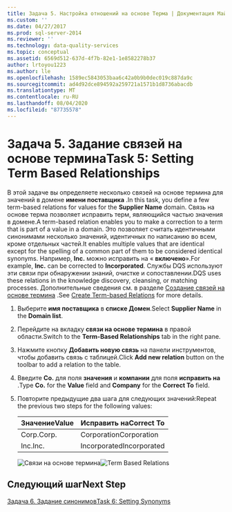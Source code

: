 ```yaml
---
title: Задача 5. Настройка отношений на основе Терма | Документация Майкрософт
ms.custom: ''
ms.date: 04/27/2017
ms.prod: sql-server-2014
ms.reviewer: ''
ms.technology: data-quality-services
ms.topic: conceptual
ms.assetid: 6569d512-637d-4f7b-82e1-1e8582278b37
author: lrtoyou1223
ms.author: lle
ms.openlocfilehash: 1589ec5843053baa6c42a0b9b0dec019c887da9c
ms.sourcegitcommit: ad4d92dce894592a259721a1571b1d8736abacdb
ms.translationtype: MT
ms.contentlocale: ru-RU
ms.lasthandoff: 08/04/2020
ms.locfileid: "87735578"
---
```

# <a name="task-5-setting-term-based-relationships"></a><span data-ttu-id="56c5b-102">Задача 5. Задание связей на основе термина</span><span class="sxs-lookup"><span data-stu-id="56c5b-102">Task 5: Setting Term Based Relationships</span></span>
  <span data-ttu-id="56c5b-103">В этой задаче вы определяете несколько связей на основе термина для значений в домене **имени поставщика** .</span><span class="sxs-lookup"><span data-stu-id="56c5b-103">In this task, you define a few term-based relations for values for the **Supplier Name** domain.</span></span> <span data-ttu-id="56c5b-104">Связь на основе терма позволяет исправить терм, являющийся частью значения в домене.</span><span class="sxs-lookup"><span data-stu-id="56c5b-104">A term-based relation enables you to make a correction to a term that is part of a value in a domain.</span></span> <span data-ttu-id="56c5b-105">Это позволяет считать идентичными синонимами несколько значений, идентичных по написанию во всем, кроме отдельных частей.</span><span class="sxs-lookup"><span data-stu-id="56c5b-105">It enables multiple values that are identical except for the spelling of a common part of them to be considered identical synonyms.</span></span> <span data-ttu-id="56c5b-106">Например, **Inc.** можно исправить на « **включено**».</span><span class="sxs-lookup"><span data-stu-id="56c5b-106">For example, **Inc.** can be corrected to **Incorporated**.</span></span> <span data-ttu-id="56c5b-107">Службы DQS используют эти связи при обнаружении знаний, очистке и сопоставлении.</span><span class="sxs-lookup"><span data-stu-id="56c5b-107">DQS uses these relations in the knowledge discovery, cleansing, or matching processes.</span></span> <span data-ttu-id="56c5b-108">Дополнительные сведения см. в разделе [Создание связей на основе термина](https://msdn.microsoft.com/library/hh510404.aspx) .</span><span class="sxs-lookup"><span data-stu-id="56c5b-108">See [Create Term-based Relations](https://msdn.microsoft.com/library/hh510404.aspx) for more details.</span></span>  
  
1.  <span data-ttu-id="56c5b-109">Выберите **имя поставщика** в **списке Домен**.</span><span class="sxs-lookup"><span data-stu-id="56c5b-109">Select **Supplier Name** in the **Domain list**.</span></span>  
  
2.  <span data-ttu-id="56c5b-110">Перейдите на вкладку **связи на основе термина** в правой области.</span><span class="sxs-lookup"><span data-stu-id="56c5b-110">Switch to the **Term-Based Relationships** tab in the right pane.</span></span>  
  
3.  <span data-ttu-id="56c5b-111">Нажмите кнопку **Добавить новую связь** на панели инструментов, чтобы добавить связь с таблицей.</span><span class="sxs-lookup"><span data-stu-id="56c5b-111">Click **Add new relation** button on the toolbar to add a relation to the table.</span></span>  
  
4.  <span data-ttu-id="56c5b-112">Введите **Co.** для поля **значения** и **компании** для поля **исправить на** .</span><span class="sxs-lookup"><span data-stu-id="56c5b-112">Type **Co.** for the **Value** field and **Company** for the **Correct To** field.</span></span>  
  
5.  <span data-ttu-id="56c5b-113">Повторите предыдущие два шага для следующих значений:</span><span class="sxs-lookup"><span data-stu-id="56c5b-113">Repeat the previous two steps for the following values:</span></span>  
  
    |<span data-ttu-id="56c5b-114">Значение</span><span class="sxs-lookup"><span data-stu-id="56c5b-114">Value</span></span>|<span data-ttu-id="56c5b-115">Исправить на</span><span class="sxs-lookup"><span data-stu-id="56c5b-115">Correct To</span></span>|  
    |-----------|----------------|  
    |<span data-ttu-id="56c5b-116">Corp.</span><span class="sxs-lookup"><span data-stu-id="56c5b-116">Corp.</span></span>|<span data-ttu-id="56c5b-117">Corporation</span><span class="sxs-lookup"><span data-stu-id="56c5b-117">Corporation</span></span>|  
    |<span data-ttu-id="56c5b-118">Inc.</span><span class="sxs-lookup"><span data-stu-id="56c5b-118">Inc.</span></span>|<span data-ttu-id="56c5b-119">Incorporated</span><span class="sxs-lookup"><span data-stu-id="56c5b-119">Incorporated</span></span>|  
  
     <span data-ttu-id="56c5b-120">![Связи на основе термина](../../2014/tutorials/media/et-settingtermbasedrelations.jpg "Связи на основе термина")</span><span class="sxs-lookup"><span data-stu-id="56c5b-120">![Term Based Relations](../../2014/tutorials/media/et-settingtermbasedrelations.jpg "Term Based Relations")</span></span>  
  
## <a name="next-step"></a><span data-ttu-id="56c5b-121">Следующий шаг</span><span class="sxs-lookup"><span data-stu-id="56c5b-121">Next Step</span></span>  
 [<span data-ttu-id="56c5b-122">Задача 6. Задание синонимов</span><span class="sxs-lookup"><span data-stu-id="56c5b-122">Task 6: Setting Synonyms</span></span>](../../2014/tutorials/task-6-setting-synonyms.md)  
  
  
